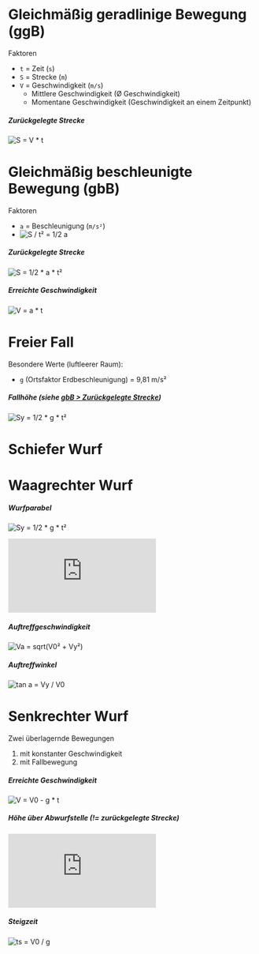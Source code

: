 # Gleichmäßig geradlinige Bewegung (ggB)

Faktoren
- `t` = Zeit (`s`)
- `S` = Strecke (`m`)
- `V` = Geschwindigkeit (`m/s`)
    - Mittlere Geschwindigkeit (Ø Geschwindigkeit)
    - Momentane Geschwindigkeit (Geschwindigkeit an einem Zeitpunkt)

##### Zurückgelegte Strecke
![S = V * t](https://latex.codecogs.com/gif.latex?S&space;=&space;V&space;\times&space;t)

# Gleichmäßig beschleunigte Bewegung (gbB)

Faktoren
- `a` = Beschleunigung (`m/s²`)
- ![S / t² = 1/2 a](https://latex.codecogs.com/gif.latex?\frac{S}{t^2}&space;=&space;\frac{1}{2}a)

##### Zurückgelegte Strecke
![S = 1/2 * a * t²](https://latex.codecogs.com/gif.latex?S&space;=&space;\frac{1}{2}a&space;\times&space;t^2)

##### Erreichte Geschwindigkeit 
![V = a * t](https://latex.codecogs.com/gif.latex?V&space;=&space;a&space;\times&space;t)

# Freier Fall 

Besondere Werte (luftleerer Raum):

- `g` (Ortsfaktor Erdbeschleunigung) = 9,81 m/s² 

##### Fallhöhe (siehe [gbB > Zurückgelegte Strecke](#zurückgelegte-strecke-1))
![Sy = 1/2 * g * t²](https://latex.codecogs.com/gif.latex?S_y&space;=&space;\frac{1}{2}g&space;\times&space;t^2)

# Schiefer Wurf

# Waagrechter Wurf

##### Wurfparabel
![Sy = 1/2 * g * t²](https://latex.codecogs.com/gif.latex?S_y&space;=&space;\frac{1}{2}g&space;\times&space;t^2)

![Sy = 1/2 * g * (Sx²/V0²) mit t = Sx / V0](https://latex.codecogs.com/gif.latex?S_y%20%3D%20%5Cfrac%7B1%7D%7B2%7Dg%20%5Ctimes%20%5Cfrac%7BS_x%5E2%7D%7BV_0%5E2%7D%20%5C%20mit%20%5C%20t%20%3D%20%5Cfrac%7BS_x%7D%7BV_0%7D)

##### Auftreffgeschwindigkeit
![Va = sqrt(V0² + Vy²)](https://latex.codecogs.com/gif.latex?V_{auft.}&space;=&space;\sqrt{V_0^2&space;&plus;&space;V_y^2})

##### Auftreffwinkel
![tan a = Vy / V0](https://latex.codecogs.com/gif.latex?\tan{\alpha}&space;=&space;\frac{V_y}{V_0})

# Senkrechter Wurf

Zwei überlagernde Bewegungen
1. mit konstanter Geschwindigkeit
2. mit Fallbewegung

##### Erreichte Geschwindigkeit 
![V = V0 - g * t](https://latex.codecogs.com/gif.latex?V%20=%20V_0%20-%20g\times%20t)

##### Höhe über Abwurfstelle (!= zurückgelegte Strecke)
![S = V0 * t - 1/2 * g * t²](https://latex.codecogs.com/gif.latex?S%20%3D%20V_0%20%5Ctimes%20t%20-%20%5Cfrac%7B1%7D%7B2%7Dg%20%5Ctimes%20t%5E2)

##### Steigzeit
![ts = V0 / g](https://latex.codecogs.com/gif.latex?t_s%20=%20\frac{V_0}{g})
